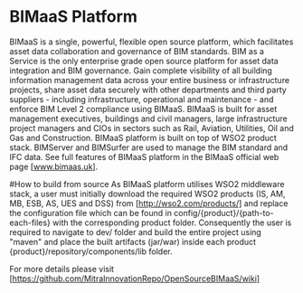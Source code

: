 # BIMaaS Platform

BIMaaS is a single, powerful, flexible open source platform, which facilitates asset data collaboration and governance of BIM standards. BIM as a Service is the only enterprise grade open source platform for asset data integration and BIM governance. Gain complete visibility of all building information management data across your entire business or infrastructure projects, share asset data securely with other departments and third party suppliers - including infrastructure, operational and maintenance - and enforce BIM Level 2 compliance using BIMaaS. BIMaaS is built for asset management executives, buildings and civil managers, large infrastructure project managers and CIOs in sectors such as Rail, Aviation, Utilities, Oil and Gas and Construction.
BIMaaS platform is built on top of WSO2 product stack. BIMServer and BIMSurfer are used to manage the BIM standard and IFC data.
See full features of BIMaaS platform in the BIMaaS official web page [www.bimaas.uk].

#How to build from source
As BIMaaS platform utilises WSO2 middleware stack, a user must initially download the required WSO2 products (IS, AM, MB, ESB, AS, UES and DSS) from [http://wso2.com/products/] and replace the configuration file which can be found in config/{product}/{path-to-each-files} with the corresponding product folder. Consequently the user is required to navigate to dev/ folder and build the entire project using "maven" and place the built artifacts (jar/war) inside each product {product}/repository/components/lib folder.

For more details please visit [https://github.com/MitraInnovationRepo/OpenSourceBIMaaS/wiki]

[https://github.com/MitraInnovationRepo/OpenSourceBIMaaS/wiki]: https://github.com/MitraInnovationRepo/OpenSourceBIMaaS/wiki
[www.bimaas.uk]: http://bimaas.uk
[http://wso2.com/products/]: http://wso2.com/products/
